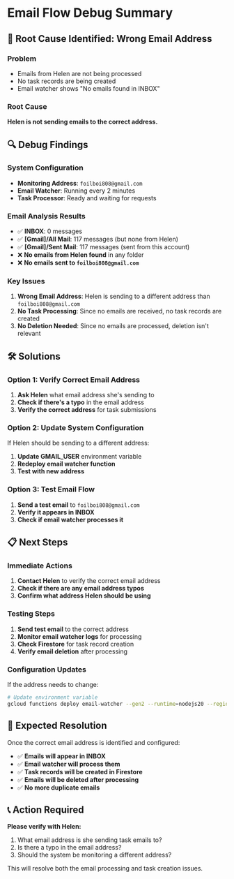 # Email Flow Debug Summary

## 🎯 **Root Cause Identified: Wrong Email Address**

### **Problem**
- Emails from Helen are not being processed
- No task records are being created
- Email watcher shows "No emails found in INBOX"

### **Root Cause**
**Helen is not sending emails to the correct address.**

## 🔍 **Debug Findings**

### **System Configuration**
- **Monitoring Address**: `foilboi808@gmail.com`
- **Email Watcher**: Running every 2 minutes
- **Task Processor**: Ready and waiting for requests

### **Email Analysis Results**
- ✅ **INBOX**: 0 messages
- ✅ **[Gmail]/All Mail**: 117 messages (but none from Helen)
- ✅ **[Gmail]/Sent Mail**: 117 messages (sent from this account)
- ❌ **No emails from Helen found** in any folder
- ❌ **No emails sent to `foilboi808@gmail.com`**

### **Key Issues**
1. **Wrong Email Address**: Helen is sending to a different address than `foilboi808@gmail.com`
2. **No Task Processing**: Since no emails are received, no task records are created
3. **No Deletion Needed**: Since no emails are processed, deletion isn't relevant

## 🛠️ **Solutions**

### **Option 1: Verify Correct Email Address**
1. **Ask Helen** what email address she's sending to
2. **Check if there's a typo** in the email address
3. **Verify the correct address** for task submissions

### **Option 2: Update System Configuration**
If Helen should be sending to a different address:
1. **Update GMAIL_USER** environment variable
2. **Redeploy email watcher function**
3. **Test with new address**

### **Option 3: Test Email Flow**
1. **Send a test email** to `foilboi808@gmail.com`
2. **Verify it appears in INBOX**
3. **Check if email watcher processes it**

## 📋 **Next Steps**

### **Immediate Actions**
1. **Contact Helen** to verify the correct email address
2. **Check if there are any email address typos**
3. **Confirm what address Helen should be using**

### **Testing Steps**
1. **Send test email** to the correct address
2. **Monitor email watcher logs** for processing
3. **Check Firestore** for task record creation
4. **Verify email deletion** after processing

### **Configuration Updates**
If the address needs to change:
```bash
# Update environment variable
gcloud functions deploy email-watcher --gen2 --runtime=nodejs20 --region=us-central1 --source=. --entry-point=emailWatcher --trigger-http --memory=256MB --timeout=60s --set-env-vars GMAIL_USER=correct-email@gmail.com,GMAIL_APP_PASSWORD=hhdoyudorouxuymq
```

## 🎯 **Expected Resolution**

Once the correct email address is identified and configured:
- ✅ **Emails will appear in INBOX**
- ✅ **Email watcher will process them**
- ✅ **Task records will be created in Firestore**
- ✅ **Emails will be deleted after processing**
- ✅ **No more duplicate emails**

## 📞 **Action Required**

**Please verify with Helen:**
1. What email address is she sending task emails to?
2. Is there a typo in the email address?
3. Should the system be monitoring a different address?

This will resolve both the email processing and task creation issues. 